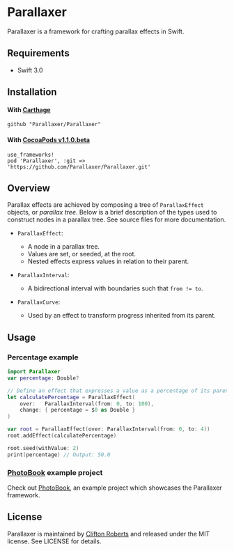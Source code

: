 # Parallaxer

Parallaxer is a framework for crafting parallax effects in Swift.

## Requirements
- Swift 3.0

## Installation

#### With [Carthage](https://github.com/Carthage/Carthage)

```
github "Parallaxer/Parallaxer"
```

#### With [CocoaPods v1.1.0.beta](https://github.com/CocoaPods/CocoaPods)

```
use_frameworks!
pod 'Parallaxer', :git => 'https://github.com/Parallaxer/Parallaxer.git'
```

## Overview

Parallax effects are achieved by composing a tree of `ParallaxEffect` objects,
or *parallax tree*. Below is a brief description of the types used to construct
nodes in a parallax tree. See source files for more documentation.

- `ParallaxEffect`:
    - A node in a parallax tree. 
    - Values are set, or seeded, at the root.
    - Nested effects express values in relation to their parent.

- `ParallaxInterval`:
    - A bidirectional interval with boundaries such that `from != to`.

- `ParallaxCurve`:
    - Used by an effect to transform progress inherited from its parent.

## Usage

### Percentage example

```swift
import Parallaxer
var percentage: Double?

// Define an effect that expresses a value as a percentage of its parent interval.
let calculatePercentage = ParallaxEffect(
    over:   ParallaxInterval(from: 0, to: 100),
    change: { percentage = $0 as Double }
)

var root = ParallaxEffect(over: ParallaxInterval(from: 0, to: 4))
root.addEffect(calculatePercentage)

root.seed(withValue: 2)
print(percentage) // Output: 50.0
```

### [PhotoBook](https://github.com/Parallaxer/PhotoBook) example project

Check out [PhotoBook](https://github.com/Parallaxer/PhotoBook), an example project which showcases
the Parallaxer framework.

## License

Parallaxer is maintained by [Clifton Roberts](mailto:clifton.roberts@me.com) and released
under the MIT license. See LICENSE for details.
